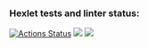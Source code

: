 ### Hexlet tests and linter status:
[![Actions Status](https://github.com/eventauto/python-project-50/workflows/hexlet-check/badge.svg)](https://github.com/eventauto/python-project-50/actions)
<a href="https://codeclimate.com/github/eventauto/python-project-50/maintainability"><img src="https://api.codeclimate.com/v1/badges/9f2a684e57038621d30b/maintainability" /></a>
<a href="https://codeclimate.com/github/eventauto/python-project-50/test_coverage"><img src="https://api.codeclimate.com/v1/badges/9f2a684e57038621d30b/test_coverage" /></a>
